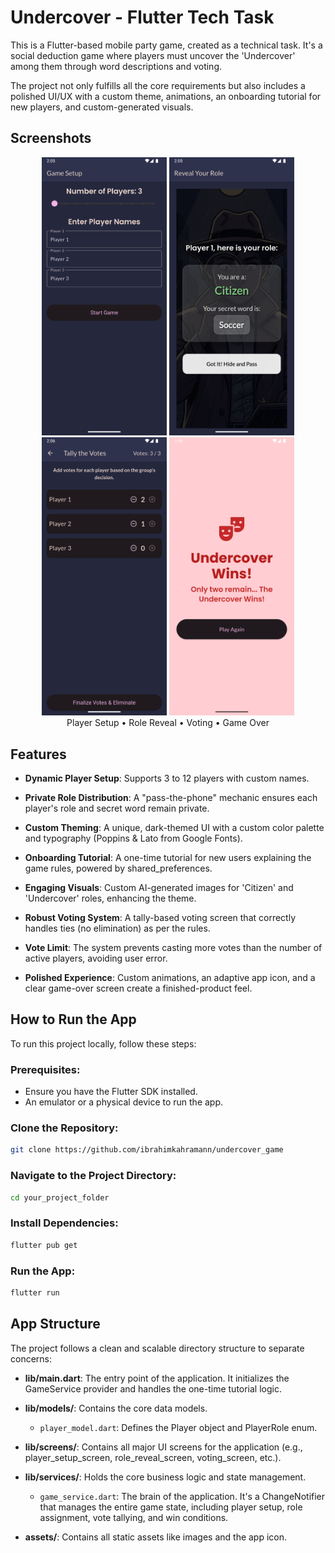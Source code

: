 # Undercover - Flutter Tech Task

This is a Flutter-based mobile party game, created as a technical task. It's a social deduction game where players must uncover the 'Undercover' among them through word descriptions and voting.

The project not only fulfills all the core requirements but also includes a polished UI/UX with a custom theme, animations, an onboarding tutorial for new players, and custom-generated visuals.

## Screenshots

<div align="center">
  <img src="screenshots/playersetupscreen.png" width="200" alt="Player Setup Screen">
  <img src="screenshots/rolerevealscreen.png" width="200" alt="Role Reveal Screen">
  <img src="screenshots/votingscreen.png" width="200" alt="Voting Screen">
  <img src="screenshots/gameoverscreen.png" width="200" alt="Game Over Screen">
</div>

<div align= "center">
Player Setup • Role Reveal • Voting • Game Over
</div>

## Features

- **Dynamic Player Setup**: Supports 3 to 12 players with custom names.

- **Private Role Distribution**: A "pass-the-phone" mechanic ensures each player's role and secret word remain private.

- **Custom Theming**: A unique, dark-themed UI with a custom color palette and typography (Poppins & Lato from Google Fonts).

- **Onboarding Tutorial**: A one-time tutorial for new users explaining the game rules, powered by shared_preferences.

- **Engaging Visuals**: Custom AI-generated images for 'Citizen' and 'Undercover' roles, enhancing the theme.

- **Robust Voting System**: A tally-based voting screen that correctly handles ties (no elimination) as per the rules.

- **Vote Limit**: The system prevents casting more votes than the number of active players, avoiding user error.

- **Polished Experience**: Custom animations, an adaptive app icon, and a clear game-over screen create a finished-product feel.

## How to Run the App

To run this project locally, follow these steps:

### Prerequisites:
- Ensure you have the Flutter SDK installed.
- An emulator or a physical device to run the app.

### Clone the Repository:
```bash
git clone https://github.com/ibrahimkahramann/undercover_game
```

### Navigate to the Project Directory:
```bash
cd your_project_folder
```

### Install Dependencies:
```bash
flutter pub get
```

### Run the App:
```bash
flutter run
```

## App Structure

The project follows a clean and scalable directory structure to separate concerns:

- **lib/main.dart**: The entry point of the application. It initializes the GameService provider and handles the one-time tutorial logic.

- **lib/models/**: Contains the core data models.
  - `player_model.dart`: Defines the Player object and PlayerRole enum.

- **lib/screens/**: Contains all major UI screens for the application (e.g., player_setup_screen, role_reveal_screen, voting_screen, etc.).

- **lib/services/**: Holds the core business logic and state management.
  - `game_service.dart`: The brain of the application. It's a ChangeNotifier that manages the entire game state, including player setup, role assignment, vote tallying, and win conditions.

- **assets/**: Contains all static assets like images and the app icon.